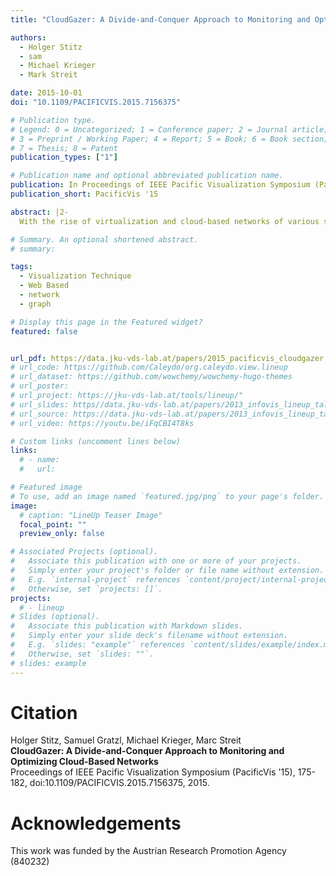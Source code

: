```yaml
---
title: "CloudGazer: A Divide-and-Conquer Approach to Monitoring and Optimizing Cloud-Based Networks"

authors:
  - Holger Stitz
  - sam
  - Michael Krieger
  - Mark Streit

date: 2015-10-01
doi: "10.1109/PACIFICVIS.2015.7156375"

# Publication type.
# Legend: 0 = Uncategorized; 1 = Conference paper; 2 = Journal article;
# 3 = Preprint / Working Paper; 4 = Report; 5 = Book; 6 = Book section;
# 7 = Thesis; 8 = Patent
publication_types: ["1"]

# Publication name and optional abbreviated publication name.
publication: In Proceedings of IEEE Pacific Visualization Symposium (PacificVis '15)
publication_short: PacificVis '15

abstract: |2-
  With the rise of virtualization and cloud-based networks of various scales and degrees of complexity, new approaches to managing such infrastructures are required. In these networks, relationships among components can be of arbitrary cardinality (1:1, 1:n, n:m), making it challenging for administrators to investigate which components influence others. In this paper we present CloudGazer, a scalable visualization system that allows users to monitor and optimize cloud-based networks effectively to reduce energy consumption and to increase the quality of service. Instead of visualizing the overall network, we split the graph into semantic perspectives that provide a much simpler view of the network. CloudGazer is a multiple coordinated view system that visualizes either static or live status information about the components of a perspective while reintroducing lost inter-perspective relationships on demand using dynamically created inlays. We demonstrate the effectiveness of CloudGazer in two usage scenarios: The first is based on a real- world network of our domain partners where static performance parameters are used to find an optimal design. In the second scenario we use the VAST 2013 Challenge dataset to demonstrate how the system can be employed with live streaming data.

# Summary. An optional shortened abstract.
# summary:

tags:
  - Visualization Technique
  - Web Based
  - network
  - graph

# Display this page in the Featured widget?
featured: false


url_pdf: https://data.jku-vds-lab.at/papers/2015_pacificvis_cloudgazer.pdf
# url_code: https://github.com/Caleydo/org.caleydo.view.lineup
# url_dataset: https://github.com/wowchemy/wowchemy-hugo-themes
# url_poster:
# url_project: https://jku-vds-lab.at/tools/lineup/"
# url_slides: https//data.jku-vds-lab.at/papers/2013_infovis_lineup_talk.pdf
# url_source: https://data.jku-vds-lab.at/papers/2013_infovis_lineup_talk.pptx
# url_video: https://youtu.be/iFqCBI4T8ks

# Custom links (uncomment lines below)
links:
  # - name:
  #   url:

# Featured image
# To use, add an image named `featured.jpg/png` to your page's folder.
image:
  # caption: "LineUp Teaser Image"
  focal_point: ""
  preview_only: false

# Associated Projects (optional).
#   Associate this publication with one or more of your projects.
#   Simply enter your project's folder or file name without extension.
#   E.g. `internal-project` references `content/project/internal-project/index.md`.
#   Otherwise, set `projects: []`.
projects:
  # - lineup
# Slides (optional).
#   Associate this publication with Markdown slides.
#   Simply enter your slide deck's filename without extension.
#   E.g. `slides: "example"` references `content/slides/example/index.md`.
#   Otherwise, set `slides: ""`.
# slides: example
---
```


# Citation

Holger Stitz, Samuel Gratzl, Michael Krieger, Marc Streit <br>
**CloudGazer: A Divide-and-Conquer Approach to Monitoring and Optimizing Cloud-Based Networks** <br>
Proceedings of IEEE Pacific Visualization Symposium (PacificVis '15), 175-182, doi:10.1109/PACIFICVIS.2015.7156375, 2015.

# Acknowledgements

This work was funded by the Austrian Research Promotion Agency (840232)
